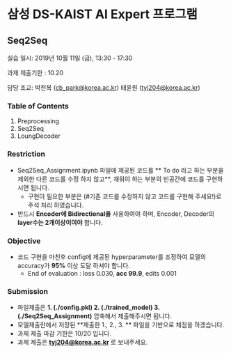 # 삼성 DS-KAIST AI Expert 프로그램 
## Seq2Seq

실습 일시: 2019년 10월 11일 (금), 13:30 - 17:30

과제 제출기한 : 10.20

담당 조교: 박천복 (cb_park@korea.ac.kr)
	  태윤원 (tyj204@korea.ac.kr)

### Table of Contents

1. Preprocessing
2. Seq2Seq
3. LoungDecoder



### Restriction

- Seq2Seq_Assignment.ipynb 파일에 제공된 코드를 ** To do 라고 하는 부분을 제외한 다른 코드를 수정 하지 않고**, 채워야 하는 부분의 빈공간에 코드를 구현하시면 됩니다.
  - 구현이 필요한 부분은 (#기존 코드를 수정하지 않고 코드를 구현해 주세요!)로 주석 처리 하였습니다.
- 반드시 **Encoder에 Bidirectional을** 사용하여야 하며, Encoder, Decoder의 **layer수는 2개이상이여야** 합니다.

### Objective

- 코드 구현을 마친후 config에 제공된 hyperparameter를 조정하여 모델의 accuracy가 **95%** 이상 도달 하셔야 합니다.
  - End of evaluation : loss 0.030, **acc 99.9**, edits 0.001

### Submission
- 파일제출은 **1. (./config.pkl) 2. (./trained_model) 3. (./Seq2Seq_Assignment)** 압축해서 제출해주시면 됩니다.
- 모델제출란에서 저장된 **제출한 1., 2., 3. ** 파일을 기반으로 체점을 하겠습니다.
- 과제 제출 마감 기한은 10/20 입니다. 
- 과제 제출은 **tyj204@korea.ac.kr** 로 보내주세요.
